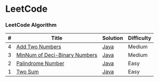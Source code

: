 
LeetCode
========

### LeetCode Algorithm

| #   | Title | Solution                                                                               | Difficulty |
|-----| ----- |----------------------------------------------------------------------------------------| ---------- |
| 4 |[Add Two Numbers](https://leetcode.com/problems/add-two-numbers)| [Java](./java/src/addTwoNumbers/AddTwoNumbers.java)|Medium|
| 3 |[MinNum of Deci-Binary Numbers](https://leetcode.com/problems/palindrome-number)| [Java](./java/src/minNumberOfDeciBinaryNumbers/MinNumDeciBinaryNum.java)|Medium|
| 2 |[Palindrome Number](https://leetcode.com/problems/palindrome-number)| [Java](./java/src/palindromeNumber/PalindromeNumber.java)|Easy|
| 1 |[Two Sum](https://leetcode.com/problems/two-sum/)| [Java](./java/src/twoSum/TwoSum.java)|Easy|
